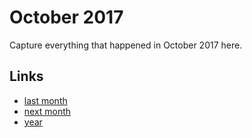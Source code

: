 # October 2017

Capture everything that happened in October 2017 here.

## Links
- [last month](calendar/months/2017-09.md)
- [next month](calendar/months/2017-11.md)
- [year](calendar/years/2017.md)